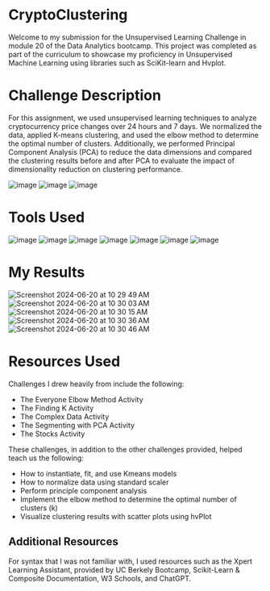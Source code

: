 # CryptoClustering 

Welcome to my submission for the Unsupervised Learning Challenge in module 20 of the Data Analytics bootcamp. This project was completed as part of the curriculum to showcase my proficiency in Unsupervised Machine Learning using libraries such as SciKit-learn and Hvplot.


# Challenge Description
For this assignment, we used unsupervised learning techniques to analyze cryptocurrency price changes over 24 hours and 7 days. We normalized the data, applied K-means clustering, and used the elbow method to determine the optimal number of clusters. Additionally, we performed Principal Component Analysis (PCA) to reduce the data dimensions and compared the clustering results before and after PCA to evaluate the impact of dimensionality reduction on clustering performance.


![image](https://github.com/erinengle2024/CryptoClustering/assets/158017994/da214ca2-febe-4a47-a16a-21fe1c494af7)
![image](https://github.com/erinengle2024/CryptoClustering/assets/158017994/2da2c3d5-b556-4039-858b-52c36306ec31)
![image](https://github.com/erinengle2024/CryptoClustering/assets/158017994/9335487d-89a3-4308-b7be-a07c0791f7b7)




# Tools Used

![image](https://github.com/erinengle2024/python-challenge/assets/158017994/af2a5777-dbe6-4ba7-9bc5-70c93b2354da)
![image](https://github.com/erinengle2024/web-scraping-challenge/assets/158017994/afb2a124-27eb-4ddb-ad3a-2694b645c7f1)
![image](https://github.com/erinengle2024/web-scraping-challenge/assets/158017994/51f91ce4-e15e-4707-969b-81a9bbf1f83c)
![image](https://github.com/erinengle2024/CryptoClustering/assets/158017994/3862bac6-04dd-449a-a0b7-be8f9028fcc0)
![image](https://github.com/erinengle2024/CryptoClustering/assets/158017994/40e625b1-9b4a-4c5a-90d2-4778a9c8d288)
![image](https://github.com/erinengle2024/CryptoClustering/assets/158017994/022bf9fa-2877-431a-b2dd-e275df9cf293)
![image](https://github.com/erinengle2024/CryptoClustering/assets/158017994/2566ee96-a24b-4c51-bb31-0e633682407a)




  
  # My Results
![Screenshot 2024-06-20 at 10 29 49 AM](https://github.com/erinengle2024/CryptoClustering/assets/158017994/4d0cd4fe-9089-4ed2-ae0a-18a7828d0dc1)
![Screenshot 2024-06-20 at 10 30 03 AM](https://github.com/erinengle2024/CryptoClustering/assets/158017994/6fd7272c-24af-4c7a-af01-f321371bb02e)
![Screenshot 2024-06-20 at 10 30 15 AM](https://github.com/erinengle2024/CryptoClustering/assets/158017994/ef69f1d3-1213-43a9-8f6f-eee115e34f04)
![Screenshot 2024-06-20 at 10 30 36 AM](https://github.com/erinengle2024/CryptoClustering/assets/158017994/67fb6280-c886-45d9-947b-27a883e269f0)
![Screenshot 2024-06-20 at 10 30 46 AM](https://github.com/erinengle2024/CryptoClustering/assets/158017994/4d5c1c33-049d-4289-a674-71a26343204a)




# Resources Used

Challenges I drew heavily from include the following:
 - The Everyone Elbow Method Activity
 - The Finding K Activity
 - The Complex Data Activity
 - The Segmenting with PCA Activity
 - The Stocks Activity




These challenges, in addition to the other challenges provided, helped teach us the following:
- How to instantiate, fit, and use Kmeans models
- How to normalize data using standard scaler
- Perform principle component analysis
- Implement the elbow method to determine the optimal number of clusters (k)
- Visualize clustering results with scatter plots using hvPlot
 






 ## Additional Resources
For syntax that I was not familiar with, I used resources such as the Xpert Learning Assistant, provided by UC Berkely Bootcamp, Scikit-Learn & Composite Documentation, W3 Schools, and ChatGPT.  
